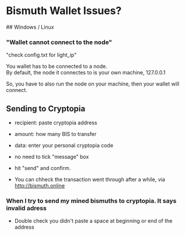 # Bismuth Wallet Issues?

## Windows / Linux

### "Wallet cannot connect to the node"
"check config.txt for light_ip"

You wallet has to be connected to a node.  
By default, the node it connectes to is your own machine, 127.0.0.1

So, you have to also run the node on your machine, then your wallet will connect.


## Sending to Cryptopia

- recipient: paste cryptopia address
- amount: how many BIS to transfer
- data: enter your personal cryptopia code
- no need to tick "message" box
- hit "send" and confirm.

- You can chheck the transaction went through after a while, via http://bismuth.online

### When I try to send my mined bismuths to cryptopia. It says invalid adress
- Double check you didn't paste a space at beginning or end of the address
